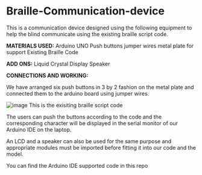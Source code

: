 # Braille-Communication-device
This is a communication device designed using the following equipment to help the blind communicate using the existing braille script code.

**MATERIALS USED:**
Arduino UNO
Push buttons
jumper wires
metal plate for support
Existing Braille Code

**ADD ONS:**
Liquid Crystal Display
Speaker

**CONNECTIONS AND WORKING:**

We have arranged six push buttons in 3 by 2 fashion on the metal plate and connected them to the arduino board using jumper wires. 

![image](https://user-images.githubusercontent.com/82402242/221529320-8f2415c6-c393-4742-8173-3d1f2eaa33c7.png)
This is the exisiting braille script code

The users can push the buttons according to the code and the corresponding character will be displayed in the serial monitor of our Arduino IDE on the laptop.

An LCD and a speaker can also be used for the same purpose and appropriate modules must be imported before fitting it into our code and the model.

You can find the Arduino IDE supported code in this repo



